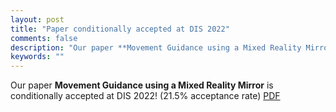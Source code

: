```yaml
---
layout: post
title: "Paper conditionally accepted at DIS 2022"
comments: false
description: "Our paper **Movement Guidance using a Mixed Reality Mirror** is conditionally accepted at DIS 2022!"
keywords: ""
---
```


Our paper **Movement Guidance using a Mixed Reality Mirror** is conditionally accepted at DIS 2022! (21.5% acceptance rate)
<a href="https://qiushi-zhou.github.io/PDF/DIS-2022-Movement.pdf">PDF</a>
